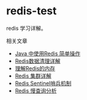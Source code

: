 # redis-test

redis 学习详解。

相关文章
- [Java 中使用Redis 简单操作](https://www.zeekling.cn/articles/2020/06/22/1592757637089.html)
- [Redis数据清理详解](https://www.zeekling.cn/articles/2020/06/22/1592922698436.html)
- [理解Redis的内存](https://www.zeekling.cn/articles/2020/07/04/1593860561539.html)
- [Redis 集群详解](https://www.zeekling.cn/articles/2020/07/21/1595342026052.html)
- [Redis Sentinel哨兵机制](https://www.zeekling.cn/articles/2020/07/21/1595343778998.html)
- [Redis 慢查询分析](https://www.zeekling.cn/articles/2020/07/23/1595493094855.html)

